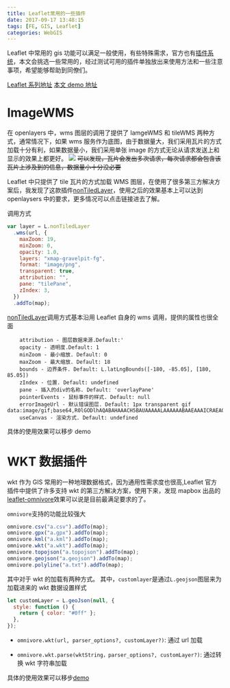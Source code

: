 ```yaml
---
title: Leaflet常用的一些插件
date: 2017-09-17 13:48:15
tags: [FE, GIS, Leaflet]
categories: WebGIS
---
```


Leaflet 中常用的 gis 功能可以满足一般使用，有些特殊需求，官方也有[插件系统](http://leafletjs.com/plugins.html)，本文会挑选一些常用的，经过测试可用的插件单独放出来使用方法和一些注意事项，希望能够帮助到同僚们。

<!-- more -->

[Leaflet 系列地址](https://github.com/zzcyrus/Leaflet-demos)
[本文 demo 地址](https://github.com/zzcyrus/Leaflet-demos/blob/master/1.plugins/plugins.html)

# ImageWMS

在 openlayers 中，wms 图层的调用了提供了 IamgeWMS 和 tileWMS 两种方式，通常情况下，如果 wms 服务作为底图，由于数据量大，我们采用瓦片的方式加载十分有利，如果数据量小，我们采用单张 image 的方式无论从请求发送上和显示的效果上都更好。
![](https://blog-img-1255388623.cos.ap-shanghai.myqcloud.com/none-tile-wms-202202201209390.png)
~~可以发现，瓦片会发出多次请求，每次请求都会包含该瓦片上涉及到的信息，数据量小十分没必要~~

Leaflet 中只提供了 tile 瓦片的方式加载 WMS 图层，在使用了很多第三方解决方案后，我发现了这款插件[nonTiledLayer](https://github.com/ptv-logistics/Leaflet.NonTiledLayer)，使用之后的效果基本上可以达到 openlaysers 中的要求，更多情况可以点击链接进去了解。

调用方式

```js
var layer = L.nonTiledLayer
  .wms(url, {
    maxZoom: 19,
    minZoom: 0,
    opacity: 1.0,
    layers: "xmap-gravelpit-fg",
    format: "image/png",
    transparent: true,
    attribution: "",
    pane: "tilePane",
    zIndex: 3,
  })
  .addTo(map);
```

[nonTiledLayer](https://github.com/ptv-logistics/Leaflet.NonTiledLayer)调用方式基本沿用 Leaflet 自身的 wms 调用，提供的属性也很全面

```
    attribution - 图层数据来源.Default:'
    opacity - 透明度.Default: 1
    minZoom - 最小缩放. Default: 0
    maxZoom - 最大缩放. Default: 18
    bounds - 边界条件. Default: L.latLngBounds([-180, -85.05], [180, 85.05])
    zIndex - 位置. Default: undefined
    pane - 插入的div的名称. Default: 'overlayPane'
    pointerEvents - 鼠标事件的样式. Default: null
    errorImageUrl - 默认错误图层. Default: 1px transparent gif data:image/gif;base64,R0lGODlhAQABAHAAACH5BAUAAAAALAAAAAABAAEAAAICRAEAOw==
    useCanvas - 渲染方式. Default: undefined
```

具体的使用效果可以移步 demo

# WKT 数据插件

wkt 作为 GIS 常用的一种地理数据格式，因为通用性需求度也很高,Leaflet 官方插件中提供了许多支持 wkt 的第三方解决方案，使用下来，发现 mapbox 出品的[leaflet-omnivore](https://github.com/mapbox/leaflet-omnivore)效果可以说是目前最满足要求的了。

`omnivore`支持的功能比较强大

```js
omnivore.csv("a.csv").addTo(map);
omnivore.gpx("a.gpx").addTo(map);
omnivore.kml("a.kml").addTo(map);
omnivore.wkt("a.wkt").addTo(map);
omnivore.topojson("a.topojson").addTo(map);
omnivore.geojson("a.geojson").addTo(map);
omnivore.polyline("a.txt").addTo(map);
```

其中对于 wkt 的加载有两种方式。
其中，`customlayer`是通过`L.geojson`图层来为加载进来的 wkt 数据设置样式

```js
let customLayer = L.geoJson(null, {
  style: function () {
    return { color: "#0ff" };
  },
});
```

- `omnivore.wkt(url, parser_options?, customLayer?)`: 通过 url 加载

- `omnivore.wkt.parse(wktString，parser_options?, customLayer?)`: 通过转换 wkt 字符串加载

具体的使用效果可以移步[demo](https://github.com/zzcyrus/Leaflet-demos/blob/master/1.plugins/plugins.html)
